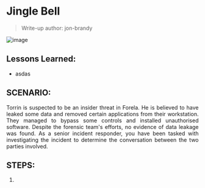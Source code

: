 # Jingle Bell
> Write-up author: jon-brandy

![image](https://github.com/jon-brandy/hackthebox/assets/70703371/5971ad1c-2977-47e0-951e-2fc180541d05)


## Lessons Learned:
- asdas

## SCENARIO:

<p align="justify">
Torrin is suspected to be an insider threat in Forela. He is believed to have leaked some data and removed certain applications from their workstation. They managed to bypass some controls and installed unauthorised software. Despite the forensic team's efforts, no evidence of data leakage was found. As a senior incident responder, you have been tasked with investigating the incident to determine the conversation between the two parties involved.
</p>

## STEPS:
1. 
